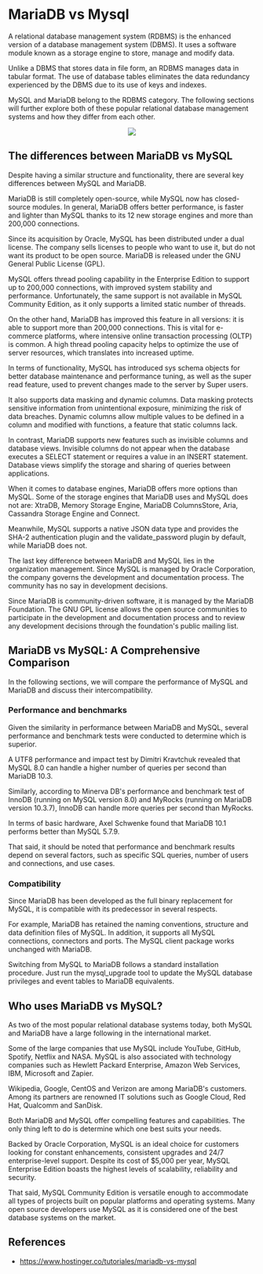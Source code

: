 # MariaDB vs Mysql

A relational database management system (RDBMS) is the enhanced version of a database management system (DBMS). It uses a software module known as a storage engine to store, manage and modify data.

Unlike a DBMS that stores data in file form, an RDBMS manages data in tabular format. The use of database tables eliminates the data redundancy experienced by the DBMS due to its use of keys and indexes.

MySQL and MariaDB belong to the RDBMS category. The following sections will further explore both of these popular relational database management systems and how they differ from each other.

<p align="center">
  <img src="https://github.com/dimasx010/knowledge/assets/105082657/4085b827-53f6-4c82-b698-f77f485ed5e2">
</p>

## The differences between MariaDB vs MySQL

Despite having a similar structure and functionality, there are several key differences between MySQL and MariaDB.

MariaDB is still completely open-source, while MySQL now has closed-source modules. In general, MariaDB offers better performance, is faster and lighter than MySQL thanks to its 12 new storage engines and more than 200,000 connections.

Since its acquisition by Oracle, MySQL has been distributed under a dual license. The company sells licenses to people who want to use it, but do not want its product to be open source. MariaDB is released under the GNU General Public License (GPL).

MySQL offers thread pooling capability in the Enterprise Edition to support up to 200,000 connections, with improved system stability and performance. Unfortunately, the same support is not available in MySQL Community Edition, as it only supports a limited static number of threads.

On the other hand, MariaDB has improved this feature in all versions: it is able to support more than 200,000 connections. This is vital for e-commerce platforms, where intensive online transaction processing (OLTP) is common. A high thread pooling capacity helps to optimize the use of server resources, which translates into increased uptime.

In terms of functionality, MySQL has introduced sys schema objects for better database maintenance and performance tuning, as well as the super read feature, used to prevent changes made to the server by Super users.

It also supports data masking and dynamic columns. Data masking protects sensitive information from unintentional exposure, minimizing the risk of data breaches. Dynamic columns allow multiple values to be defined in a column and modified with functions, a feature that static columns lack.

In contrast, MariaDB supports new features such as invisible columns and database views. Invisible columns do not appear when the database executes a SELECT statement or requires a value in an INSERT statement. Database views simplify the storage and sharing of queries between applications.

When it comes to database engines, MariaDB offers more options than MySQL. Some of the storage engines that MariaDB uses and MySQL does not are: XtraDB, Memory Storage Engine, MariaDB ColumnsStore, Aria, Cassandra Storage Engine and Connect.

Meanwhile, MySQL supports a native JSON data type and provides the SHA-2 authentication plugin and the validate_password plugin by default, while MariaDB does not.

The last key difference between MariaDB and MySQL lies in the organization management. Since MySQL is managed by Oracle Corporation, the company governs the development and documentation process. The community has no say in development decisions.

Since MariaDB is community-driven software, it is managed by the MariaDB Foundation. The GNU GPL license allows the open source communities to participate in the development and documentation process and to review any development decisions through the foundation's public mailing list.

## MariaDB vs MySQL: A Comprehensive Comparison

In the following sections, we will compare the performance of MySQL and MariaDB and discuss their intercompatibility.

### Performance and benchmarks

Given the similarity in performance between MariaDB and MySQL, several performance and benchmark tests were conducted to determine which is superior.

A UTF8 performance and impact test by Dimitri Kravtchuk revealed that MySQL 8.0 can handle a higher number of queries per second than MariaDB 10.3.

Similarly, according to Minerva DB's performance and benchmark test of InnoDB (running on MySQL version 8.0) and MyRocks (running on MariaDB version 10.3.7), InnoDB can handle more queries per second than MyRocks.

In terms of basic hardware, Axel Schwenke found that MariaDB 10.1 performs better than MySQL 5.7.9.

That said, it should be noted that performance and benchmark results depend on several factors, such as specific SQL queries, number of users and connections, and use cases.

### Compatibility

Since MariaDB has been developed as the full binary replacement for MySQL, it is compatible with its predecessor in several respects.

For example, MariaDB has retained the naming conventions, structure and data definition files of MySQL. In addition, it supports all MySQL connections, connectors and ports. The MySQL client package works unchanged with MariaDB.

Switching from MySQL to MariaDB follows a standard installation procedure. Just run the mysql_upgrade tool to update the MySQL database privileges and event tables to MariaDB equivalents.


## Who uses MariaDB vs MySQL?

As two of the most popular relational database systems today, both MySQL and MariaDB have a large following in the international market.

Some of the large companies that use MySQL include YouTube, GitHub, Spotify, Netflix and NASA. MySQL is also associated with technology companies such as Hewlett Packard Enterprise, Amazon Web Services, IBM, Microsoft and Zapier.

Wikipedia, Google, CentOS and Verizon are among MariaDB's customers. Among its partners are renowned IT solutions such as Google Cloud, Red Hat, Qualcomm and SanDisk.

Both MariaDB and MySQL offer compelling features and capabilities. The only thing left to do is determine which one best suits your needs.

Backed by Oracle Corporation, MySQL is an ideal choice for customers looking for constant enhancements, consistent upgrades and 24/7 enterprise-level support. Despite its cost of $5,000 per year, MySQL Enterprise Edition boasts the highest levels of scalability, reliability and security.

That said, MySQL Community Edition is versatile enough to accommodate all types of projects built on popular platforms and operating systems. Many open source developers use MySQL as it is considered one of the best database systems on the market.

## References
- https://www.hostinger.co/tutoriales/mariadb-vs-mysql
